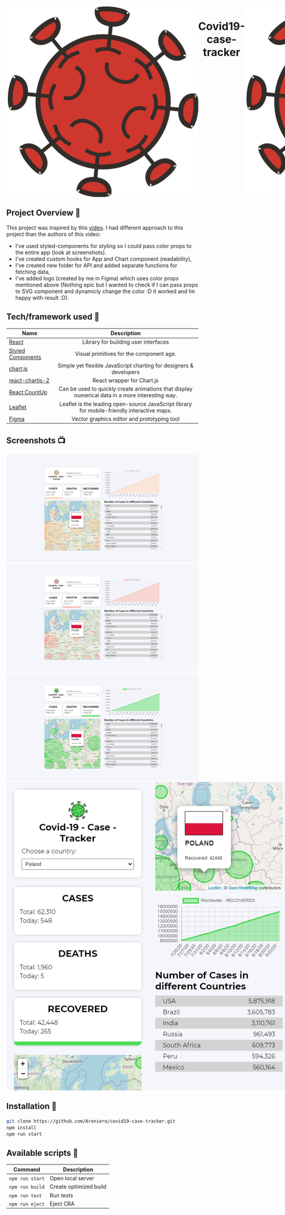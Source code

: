 <div style="display: flex;" align="center">

<img src="src/assets/logo/CovidLogo.svg" alt="Covid" />

# Covid19-case-tracker

<img src="src/assets/logo/CovidLogo.svg" alt="Covid" />

</div>

## Project Overview 🎉

This project was inspired by this <a href="https://www.youtube.com/watch?v=cF3pIMJUZxM">video<a/>. I had different approach to this project than the authors of this video:

- I've used styled-components for styling so I could pass color props to the entire app (look at screenshots).
- I've created custom hooks for App and Chart component (readability),
- I've created new folder for API and added separate functions for fetching data,
- I've added logo (created by me in Figma) which uses color props mentioned above (Nothing epic but I wanted to check if I can pass props to SVG component and dynamicly change the color :D it worked and Im happy with result :D).

## Tech/framework used 🔧

| Name                                                             |                                           Description                                           |
| ---------------------------------------------------------------- | :---------------------------------------------------------------------------------------------: |
| [React](https://reactjs.org/)                                    |                              Library for building user interfaces                               |
| [Styled Components](https://styled-components.com/)              |                            Visual primitives for the component age.                             |
| [chart.js](https://www.chartjs.org/)                             |               Simple yet flexible JavaScript charting for designers & developers                |
| [react-chartjs-2](https://github.com/jerairrest/react-chartjs-2) |                                   React wrapper for Chart.js                                    |
| [React CountUp](https://www.npmjs.com/package/react-countup)     | Can be used to quickly create animations that display numerical data in a more interesting way. |
| [Leaflet](https://leafletjs.com/)                                |   Leaflet is the leading open-source JavaScript library for mobile-friendly interactive maps.   |
| [Figma](https://www.figma.com/)                                  |                           Vector graphics editor and prototyping tool                           |

## Screenshots 📺

<img src="src/assets/screenshots/Screenshot_1.png" alt="Screenshot_1" />
<img src="src/assets/screenshots/Screenshot_2.png" alt="Screenshot_2"  />
<img src="src/assets/screenshots/Screenshot_3.png" alt="Screenshot_3" />
<div style="display:flex;">
<img src="src/assets/screenshots/Screenshot_4.png" alt="Screenshot_4"  />
<img src="src/assets/screenshots/Screenshot_5.png" alt="Screenshot_5"  />
</div>

## Installation 💾

```bash
git clone https://github.com/Aroniero/covid19-case-tracker.git
npm install
npm run start
```

## Available scripts :scroll:

| Command         | Description            |
| --------------- | ---------------------- |
| `npm run start` | Open local server      |
| `npm run build` | Create optimized build |
| `npm run test`  | Run tests              |
| `npm run eject` | Eject CRA              |
